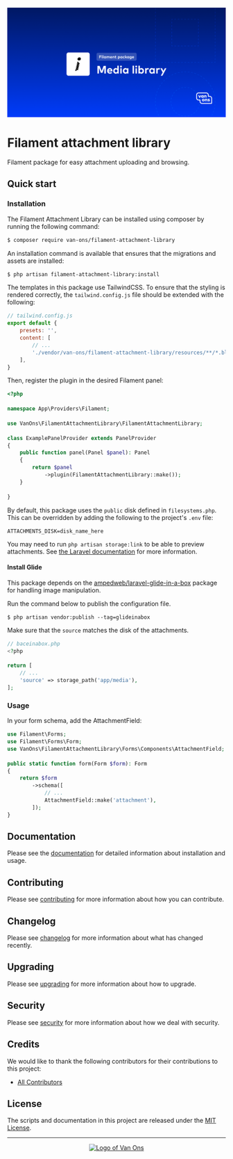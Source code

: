 <p align="center"><img src="art/social-card.png" alt="Social card of Filament attachment library"></p>

# Filament attachment library

<!-- BADGES -->

Filament package for easy attachment uploading and browsing.

## Quick start

### Installation

The Filament Attachment Library can be installed using composer by running the following command:

```bash
$ composer require van-ons/filament-attachment-library
```

An installation command is available that ensures that the migrations and assets are installed:

```bash
$ php artisan filament-attachment-library:install
```

The templates in this package use TailwindCSS. To ensure that the styling is rendered correctly, the `tailwind.config.js` file should be extended with the following:

```javascript
// tailwind.config.js
export default {
    presets: '',
    content: [
        // ...
        './vendor/van-ons/filament-attachment-library/resources/**/*.blade.php',
    ],
}
```

Then, register the plugin in the desired Filament panel:

```php
<?php

namespace App\Providers\Filament;

use VanOns\FilamentAttachmentLibrary\FilamentAttachmentLibrary;

class ExamplePanelProvider extends PanelProvider
{
    public function panel(Panel $panel): Panel
    {
        return $panel
            ->plugin(FilamentAttachmentLibrary::make());
    }

}
```

By default, this package uses the `public` disk defined in `filesystems.php`. This can be overridden by adding the following to the project's `.env` file:

```env
ATTACHMENTS_DISK=disk_name_here
```

You may need to run `php artisan storage:link` to be able to preview attachments. See [the Laravel documentation](https://laravel.com/docs/11.x/filesystem) for more information.

#### Install Glide

This package depends on the [ampedweb/laravel-glide-in-a-box](https://github.com/ampedweb/laravel-glide-in-a-box) package for handling image manipulation.

Run the command below to publish the configuration file.
```env
$ php artisan vendor:publish --tag=glideinabox
```

Make sure that the `source` matches the disk of the attachments.
```php
// baceinabox.php
<?php

return [
    // ...
    'source' => storage_path('app/media'),
];

```

### Usage

In your form schema, add the AttachmentField:

```php
use Filament\Forms;
use Filament\Forms\Form;
use VanOns\FilamentAttachmentLibrary\Forms\Components\AttachmentField;
 
public static function form(Form $form): Form
{
    return $form
        ->schema([
            // ...
            AttachmentField::make('attachment'),
        ]);
}
```

## Documentation

Please see the [documentation] for detailed information about installation and usage.

## Contributing

Please see [contributing] for more information about how you can contribute.

## Changelog

Please see [changelog] for more information about what has changed recently.

## Upgrading

Please see [upgrading] for more information about how to upgrade.

## Security

Please see [security] for more information about how we deal with security.

## Credits

We would like to thank the following contributors for their contributions to this project:

* [All Contributors][all-contributors]

## License

The scripts and documentation in this project are released under the [MIT License][license].

---

<p align="center"><a href="https://van-ons.nl/" target="_blank"><img src="https://opensource.van-ons.nl/files/cow.png" width="50" alt="Logo of Van Ons"></a></p>

[documentation]: docs
[contributing]: CONTRIBUTING.md
[changelog]: CHANGELOG.md
[upgrading]: UPGRADING.md
[security]: SECURITY.md
[email]: mailto:opensource@van-ons.nl
[all-contributors]: ../../contributors
[license]: LICENSE.md
